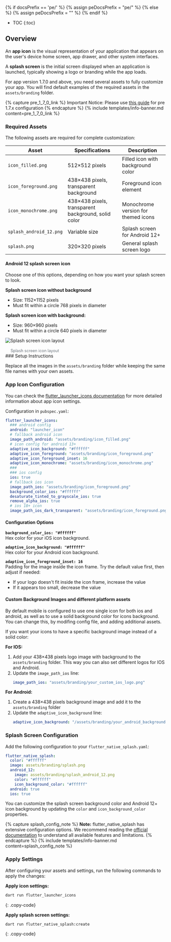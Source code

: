 {% if docsPrefix == 'pe/' %}
{% assign peDocsPrefix = "pe/" %}
{% else %}
{% assign peDocsPrefix = "" %}
{% endif %}
* TOC
{:toc}

## Overview

An **app icon** is the visual representation of your application that appears on the user's device home screen, app drawer, and other system interfaces.

A **splash screen** is the initial screen displayed when an application is launched, typically showing a logo or branding while the app loads.

For app version 1.7.0 and above, you need several assets to fully customize your app. You will find default examples of the required assets in the `assets/branding` folder.

{% capture pre_1_7_0_link %}
Important Notice: Please use [this guide](/docs/{{peDocsPrefix}}mobile/app-icon-splash-screen-before-v1.7/) for pre 1.7.x configuration
{% endcapture %} {% include templates/info-banner.md content=pre_1_7_0_link %}


### Required Assets

The following assets are required for complete customization:

| Asset | Specifications | Description |
|-------|---------------|-------------|
| `icon_filled.png` | 512×512 pixels | Filled icon with background color |
| `icon_foreground.png` | 438×438 pixels, transparent background | Foreground icon element |
| `icon_monochrome.png` | 438×438 pixels, transparent background, solid color | Monochrome version for themed icons |
| `splash_android_12.png` | Variable size | Splash screen for Android 12+ |
| `splash.png` | 320×320 pixels | General splash screen logo |

#### Android 12 splash screen icon
Choose one of this options, depending on how you want your splash screen to look.

**Splash screen icon without background**
- Size: 1152×1152 pixels
- Must fit within a circle 768 pixels in diameter

**Splash screen icon with background:**
- Size: 960×960 pixels  
- Must fit within a circle 640 pixels in diameter

<div style="display: flex; flex-direction: row;">
    <div style="display: flex; flex-direction: column; align-items: center;">
        <img width="" src="https://img.thingsboard.io/mobile/pe/splash_screen_sizes_template.png" title="Splash screen icon layout" alt="Splash screen icon layout">
        <span style="margin-top: 16px; font-size: 90%; color: #6c757d;">Splash screen icon layout</span>
    </div>
</div>
### Setup Instructions

Replace all the images in the `assets/branding` folder while keeping the same file names with your own assets.

### App Icon Configuration

You can check the [flutter_launcher_icons documentation](https://pub.dev/packages/flutter_launcher_icons) for more detailed information about app icon settings.

Configuration in `pubspec.yaml`:

```yaml
flutter_launcher_icons:
  ### android config
  android: "launcher_icon"
  # fallback android icon
  image_path_android: "assets/branding/icon_filled.png"
  # icon config for android 13+
  adaptive_icon_background: "#ffffff"
  adaptive_icon_foreground: "assets/branding/icon_foreground.png"
  adaptive_icon_foreground_inset: 16
  adaptive_icon_monochrome: "assets/branding/icon_monochrome.png"
  ###
  ### ios config
  ios: true
  # fallback ios icon
  image_path_ios: "assets/branding/icon_foreground.png"
  background_color_ios: "#ffffff"
  desaturate_tinted_to_grayscale_ios: true
  remove_alpha_ios: true
  # ios 18+ icon
  image_path_ios_dark_transparent: "assets/branding/icon_foreground.png"
```

#### Configuration Options

**`background_color_ios: "#ffffff"`**  
Hex color for your iOS icon background.

**`adaptive_icon_background: "#ffffff"`**  
Hex color for your Android icon background.

**`adaptive_icon_foreground_inset: 16`**  
Padding for the image inside the icon frame. Try the default value first, then adjust if needed:
- If your logo doesn't fit inside the icon frame, increase the value
- If it appears too small, decrease the value

#### Custom Background Images and different platform assets

By default mobile is configured to use one single icon for both ios and android, as well as to use a solid background color for icons background. You can change this, by modifing config file, and adding additional assets.

If you want your icons to have a specific background image instead of a solid color:

**For IOS:**
1. Add your 438×438 pixels logo image with background to the `assets/branding` folder. This way you can also set different logos for IOS and Android.
2. Update the `image_path_ios` line:
   ```yaml
   image_path_ios: "assets/branding/your_custom_ios_logo.png"
   ```

**For Android:**
1. Create a 438×438 pixels background image and add it to the `assets/branding` folder
2. Update the `adaptive_icon_background` line:
   ```yaml
   adaptive_icon_background: "/assets/branding/your_android_background.png"

### Splash Screen Configuration

Add the following configuration to your `flutter_native_splash.yaml`:

```yaml
flutter_native_splash:
  color: "#ffffff"
  image: assets/branding/splash.png
  android_12:
    image: assets/branding/splash_android_12.png
    color: "#ffffff"
    icon_background_color: "#ffffff"
  android: true
  ios: true
```

You can customize the splash screen background color and Android 12+ icon background by updating the `color` and `icon_background_color` properties.

{% capture splash_config_note %}
**Note:** flutter_native_splash has extensive configuration options. We recommend reading the [official documentation](https://pub.dev/packages/flutter_native_splash) to understand all available features and limitations.
{% endcapture %}
{% include templates/info-banner.md content=splash_config_note %}

### Apply Settings

After configuring your assets and settings, run the following commands to apply the changes:

**Apply icon settings:**
```bash
dart run flutter_launcher_icons
```
{: .copy-code}

**Apply splash screen settings:**
```bash
dart run flutter_native_splash:create
```
{: .copy-code}
